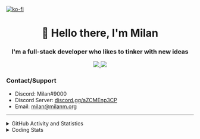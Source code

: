 [![ko-fi](https://ko-fi.com/img/githubbutton_sm.svg)](https://ko-fi.com/G2G36ST6B) 

<h1 align="center">👋 Hello there, I'm Milan</h1>
<h3 align="center">I'm a full-stack developer who likes to tinker with new ideas</h3>
<p align="center">
  <a href="https://skillicons.dev">
    <img src="https://skillicons.dev/icons?i=js,nodejs,nextjs,go,ts,react,html,md,tailwind,git,nginx,kubernetes,docker,prisma,figma" />
    <img src="https://skillicons.dev/icons?i=cloudflare,gcp,firebase,mongodb,ps,pr,ae,ai,discord,discordbots,linux,raspberrypi" />
  </a>
</p>

### Contact/Support

- Discord: Milan#9000
- Discord Server: [discord.gg/aZCMEnp3CP](https://discord.gg/aZCMEnp3CP)
- Email: [milan@milanm.org](mailto:milan@milanm.org)
 
---
 
<details>
  <summary>GitHub Activity and Statistics</summary>
  <img src="https://github.com/milanmdev/milanmdev/blob/master/github-metrics.svg" />
</details>
<details>
  <summary>Coding Stats</summary>
  <img src="https://wakatime.com/share/@milanmdev/879ea708-6ca5-4f0e-98f7-d521f907ab62.svg" />
</details>
